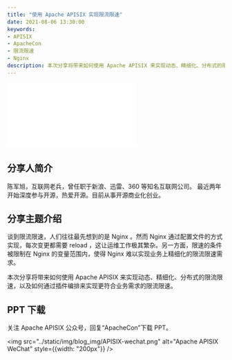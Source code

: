 ```yaml
---
title: "使用 Apache APISIX 实现限流限速"
date: 2021-08-06 13:30:00
keywords:
- APISIX
- ApacheCon
- 限流限速
- Nginx
description: 本次分享将带来如何使用 Apache APISIX 来实现动态、精细化、分布式的限流限速，以及如何通过插件编排来实现更符合业务需求的限流限速。
---
```


<!-- markdownlint-disable -->

<iframe src="//player.bilibili.com/player.html?aid=674805891&bvid=BV19U4y177Vh&cid=388403877&page=1" frameborder="0" scrolling="no" allowfullscreen="true" style={{width:"100%", maxHeight: "calc(100vw / 5 * 3)", height: "calc(100vh / 5 * 3)"}}></iframe>

## 分享人简介

陈军旭，互联网老兵，曾任职于新浪、迅雷、360 等知名互联网公司。 最近两年开始深度参与开源，热爱开源。目前从事开源商业化创业。

## 分享主题介绍

谈到限流限速，人们往往最先想到的是 Nginx 。然而 Nginx 通过配置文件的方式实现，每次变更都需要 reload ，这让运维工作极其繁杂。另一方面，限速的条件被限制在 Nginx 的变量范围内，使得 Nginx 难以实现业务上精细化的限流限速需求。

本次分享将带来如何使用 Apache APISIX 来实现动态、精细化、分布式的限流限速，以及如何通过插件编排来实现更符合业务需求的限流限速。

## PPT 下载

关注 Apache APISIX 公众号，回复“ApacheCon”下载 PPT。

<img src="../static/img/blog_img/APISIX-wechat.png" alt="Apache APISIX WeChat" style={{width: "200px"}} />
